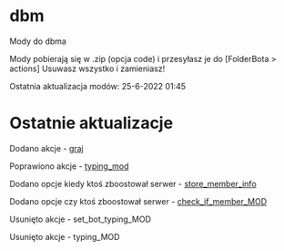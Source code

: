 # dbm
Mody do dbma

Mody pobierają się w .zip (opcja code)
i przesyłasz je do [FolderBota > actions] Usuwasz wszystko i zamieniasz!

Ostatnia aktualizacja modów: 25-6-2022 01:45

# Ostatnie aktualizacje 

Dodano akcje - [graj](https://github.com/Gotowka/dbmmody/blob/main/beta/play_all.js)

Poprawiono akcje - [typing_mod](https://github.com/Gotowka/dbmmody/blob/main/beta/typing_MOD.js)

Dodano opcje kiedy ktoś zboostował serwer - [store_member_info](https://github.com/Gotowka/dbmmody/blob/main/beta/store_member_info.js)

Dodano opcje czy ktoś zboostował serwer - [check_if_member_MOD](https://github.com/Gotowka/dbmmody/blob/main/beta/check_if_member_MOD.js)

Usunięto akcje - set_bot_typing_MOD

Usunięto akcje - typing_MOD
